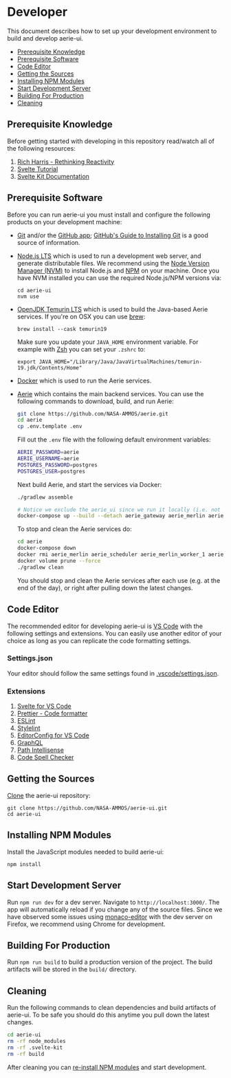 # Developer

This document describes how to set up your development environment to build and develop aerie-ui.

- [Prerequisite Knowledge](#prerequisite-knowledge)
- [Prerequisite Software](#prerequisite-software)
- [Code Editor](#code-editor)
- [Getting the Sources](#getting-the-sources)
- [Installing NPM Modules](#installing-npm-modules)
- [Start Development Server](#start-development-server)
- [Building For Production](#building-for-production)
- [Cleaning](#cleaning)

## Prerequisite Knowledge

Before getting started with developing in this repository read/watch all of the following resources:

1. [Rich Harris - Rethinking Reactivity](https://www.youtube.com/watch?v=AdNJ3fydeao)
1. [Svelte Tutorial](https://svelte.dev/tutorial/basics)
1. [Svelte Kit Documentation](https://kit.svelte.dev/docs)

## Prerequisite Software

Before you can run aerie-ui you must install and configure the following products on your development machine:

- [Git](http://git-scm.com) and/or the [GitHub app](https://desktop.github.com/); [GitHub's Guide to Installing Git](https://help.github.com/articles/set-up-git) is a good source of information.

- [Node.js LTS](http://nodejs.org) which is used to run a development web server, and generate distributable files. We recommend using the [Node Version Manager (NVM)](https://github.com/nvm-sh/nvm) to install Node.js and [NPM](https://www.npmjs.com/) on your machine. Once you have NVM installed you can use the required Node.js/NPM versions via:

  ```shell
  cd aerie-ui
  nvm use
  ```

- [OpenJDK Temurin LTS](https://adoptium.net/temurin/) which is used to build the Java-based Aerie services. If you're on OSX you can use [brew](https://brew.sh/):

  ```shell
  brew install --cask temurin19
  ```

  Make sure you update your `JAVA_HOME` environment variable. For example with [Zsh](https://www.zsh.org/) you can set your `.zshrc` to:

  ```shell
  export JAVA_HOME="/Library/Java/JavaVirtualMachines/temurin-19.jdk/Contents/Home"
  ```

- [Docker](https://www.docker.com/) which is used to run the Aerie services.

- [Aerie](https://github.com/NASA-AMMOS/aerie) which contains the main backend services. You can use the following commands to download, build, and run Aerie:

  ```sh
  git clone https://github.com/NASA-AMMOS/aerie.git
  cd aerie
  cp .env.template .env
  ```

  Fill out the `.env` file with the following default environment variables:

  ```sh
  AERIE_PASSWORD=aerie
  AERIE_USERNAME=aerie
  POSTGRES_PASSWORD=postgres
  POSTGRES_USER=postgres
  ```

  Next build Aerie, and start the services via Docker:

  ```sh
  ./gradlew assemble

  # Notice we exclude the aerie_ui since we run it locally (i.e. not in Docker) for development.
  docker-compose up --build --detach aerie_gateway aerie_merlin aerie_scheduler aerie_merlin_worker_1 aerie_merlin_worker_2 aerie_scheduler_worker_1 aerie_scheduler_worker_2 aerie_sequencing hasura postgres
  ```

  To stop and clean the Aerie services do:

  ```sh
  cd aerie
  docker-compose down
  docker rmi aerie_merlin aerie_scheduler aerie_merlin_worker_1 aerie_merlin_worker_2 aerie_scheduler_worker_1 aerie_scheduler_worker_2 aerie_sequencing
  docker volume prune --force
  ./gradlew clean
  ```

  You should stop and clean the Aerie services after each use (e.g. at the end of the day), or right after pulling down the latest changes.

## Code Editor

The recommended editor for developing aerie-ui is [VS Code](https://code.visualstudio.com/) with the following settings and extensions. You can easily use another editor of your choice as long as you can replicate the code formatting settings.

### Settings.json

Your editor should follow the same settings found in [.vscode/settings.json](../.vscode/settings.json).

### Extensions

1. [Svelte for VS Code](https://marketplace.visualstudio.com/items?itemName=svelte.svelte-vscode)
1. [Prettier - Code formatter](https://marketplace.visualstudio.com/items?itemName=esbenp.prettier-vscode)
1. [ESLint](https://marketplace.visualstudio.com/items?itemName=dbaeumer.vscode-eslint)
1. [Stylelint](https://marketplace.visualstudio.com/items?itemName=stylelint.vscode-stylelint)
1. [EditorConfig for VS Code](https://marketplace.visualstudio.com/items?itemName=EditorConfig.EditorConfig)
1. [GraphQL](https://marketplace.visualstudio.com/items?itemName=GraphQL.vscode-graphql)
1. [Path Intellisense](https://marketplace.visualstudio.com/items?itemName=christian-kohler.path-intellisense)
1. [Code Spell Checker](https://marketplace.visualstudio.com/items?itemName=streetsidesoftware.code-spell-checker)

## Getting the Sources

[Clone](https://help.github.com/en/github/creating-cloning-and-archiving-repositories/cloning-a-repository) the aerie-ui repository:

```shell
git clone https://github.com/NASA-AMMOS/aerie-ui.git
cd aerie-ui
```

## Installing NPM Modules

Install the JavaScript modules needed to build aerie-ui:

```shell
npm install
```

## Start Development Server

Run `npm run dev` for a dev server. Navigate to `http://localhost:3000/`. The app will automatically reload if you change any of the source files. Since we have observed some issues using [monaco-editor](https://microsoft.github.io/monaco-editor/) with the dev server on Firefox, we recommend using Chrome for development.

## Building For Production

Run `npm run build` to build a production version of the project. The build artifacts will be stored in the `build/` directory.

## Cleaning

Run the following commands to clean dependencies and build artifacts of aerie-ui. To be safe you should do this anytime you pull down the latest changes.

```sh
cd aerie-ui
rm -rf node_modules
rm -rf .svelte-kit
rm -rf build
```

After cleaning you can [re-install NPM modules](#installing-npm-modules) and start development.

